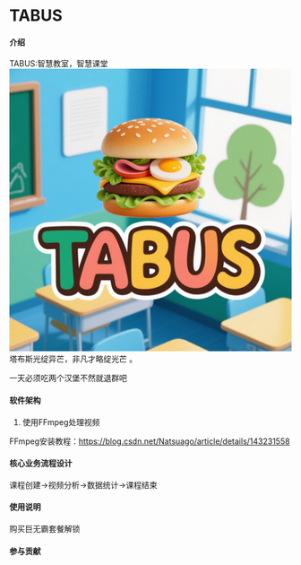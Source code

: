 # TABUS

#### 介绍
TABUS:智慧教室，智慧课堂
![TABUSLogo.png](TABUSLogo.png)
塔布斯光绽异芒，非凡才略绽光芒 。

一天必须吃两个汉堡不然就退群吧
#### 软件架构

1. 使用FFmpeg处理视频

FFmpeg安装教程：https://blog.csdn.net/Natsuago/article/details/143231558

#### 核心业务流程设计

课程创建→视频分析→数据统计→课程结束



#### 使用说明

购买巨无霸套餐解锁

#### 参与贡献



